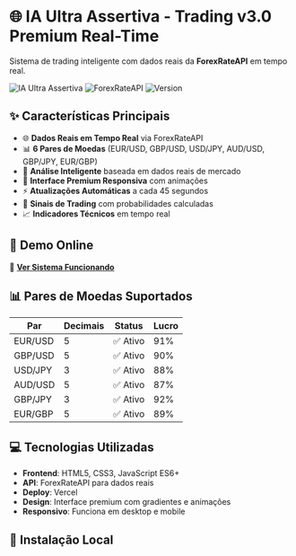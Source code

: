 # 🌐 IA Ultra Assertiva - Trading v3.0 Premium Real-Time

Sistema de trading inteligente com dados reais da **ForexRateAPI** em tempo real.

![IA Ultra Assertiva](https://img.shields.io/badge/Status-Online-brightgreen)
![ForexRateAPI](https://img.shields.io/badge/ForexRateAPI-Connected-blue)
![Version](https://img.shields.io/badge/Version-3.0-orange)

## ✨ Características Principais

- 🌐 **Dados Reais em Tempo Real** via ForexRateAPI
- 📊 **6 Pares de Moedas** (EUR/USD, GBP/USD, USD/JPY, AUD/USD, GBP/JPY, EUR/GBP)
- 🧠 **Análise Inteligente** baseada em dados reais de mercado
- 📱 **Interface Premium Responsiva** com animações
- ⚡ **Atualizações Automáticas** a cada 45 segundos
- 🎯 **Sinais de Trading** com probabilidades calculadas
- 📈 **Indicadores Técnicos** em tempo real

## 🚀 Demo Online

🔗 **[Ver Sistema Funcionando](https://sua-url-vercel.vercel.app)**

## 📊 Pares de Moedas Suportados

| Par | Decimais | Status | Lucro |
|-----|----------|--------|-------|
| EUR/USD | 5 | ✅ Ativo | 91% |
| GBP/USD | 5 | ✅ Ativo | 90% |
| USD/JPY | 3 | ✅ Ativo | 88% |
| AUD/USD | 5 | ✅ Ativo | 87% |
| GBP/JPY | 3 | ✅ Ativo | 92% |
| EUR/GBP | 5 | ✅ Ativo | 89% |

## 💻 Tecnologias Utilizadas

- **Frontend**: HTML5, CSS3, JavaScript ES6+
- **API**: ForexRateAPI para dados reais
- **Deploy**: Vercel
- **Design**: Interface premium com gradientes e animações
- **Responsivo**: Funciona em desktop e mobile

## 🔧 Instalação Local

```bash